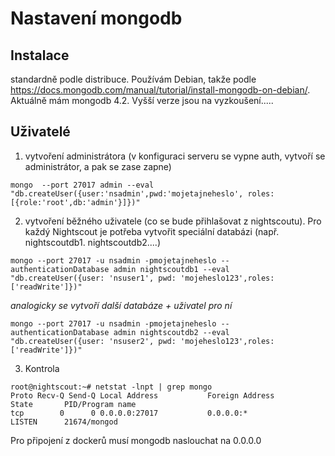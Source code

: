 # Nastavení mongodb

## Instalace ##
standardně podle distribuce. Používám Debian, takže podle https://docs.mongodb.com/manual/tutorial/install-mongodb-on-debian/. Aktuálně mám mongodb 4.2. Vyšší verze jsou na vyzkoušení.....

## Uživatelé ##

1. vytvoření administrátora (v konfiguraci serveru se vypne auth, vytvoří se administrátor, a pak se zase zapne)
```
mongo  --port 27017 admin --eval "db.createUser({user:'nsadmin',pwd:'mojetajneheslo', roles:[{role:'root',db:'admin'}]})"
```

2. vytvoření běžného uživatele (co se bude přihlašovat z nightscoutu). Pro každý Nightscout je potřeba vytvořit speciální databázi (např. nightscoutdb1. nightscoutdb2....)
```
mongo --port 27017 -u nsadmin -pmojetajneheslo --authenticationDatabase admin nightscoutdb1 --eval "db.createUser({user: 'nsuser1', pwd: 'mojeheslo123',roles: ['readWrite']})"
```
  _analogicky se vytvoří další databáze + uživatel pro ní_
```
mongo --port 27017 -u nsadmin -pmojetajneheslo --authenticationDatabase admin nightscoutdb2 --eval "db.createUser({user: 'nsuser2', pwd: 'mojeheslo123',roles: ['readWrite']})"
```

3. Kontrola
```
root@nightscout:~# netstat -lnpt | grep mongo
Proto Recv-Q Send-Q Local Address           Foreign Address         State       PID/Program name
tcp        0      0 0.0.0.0:27017           0.0.0.0:*               LISTEN      21674/mongod
```
Pro připojení z dockerů musí mongodb naslouchat na 0.0.0.0
